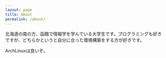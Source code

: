 ```yaml
---
layout: page
title: About
permalink: /about/
---
```



北海道の南の方、函館で情報学を学んでいる大学生です。プログラミングも好きですが、どちらかというと自分に合った環境構築をする方が好きです。

ArchLinuxは良いぞ。
